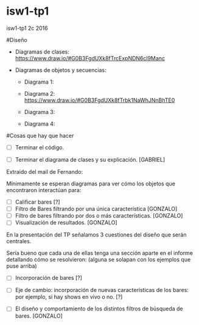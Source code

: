 # isw1-tp1
isw1-tp1 2c 2016


#Diseño

* Diagramas de clases: https://www.draw.io/#G0B3FgdUXk8fTrcExpNDN6cl9Manc

* Diagramas de objetos y secuencias:

  * Diagrama 1:

  * Diagrama 2: https://www.draw.io/#G0B3FgdUXk8fTrbk1NaWhJNnBhTE0

  * Diagrama 3:
  
  * Diagrama 4:


#Cosas que hay que hacer

- [ ] Terminar el código.
- [ ] Terminar el diagrama de clases y su explicación. [GABRIEL]


Extraido del mail de Fernando:

Mínimamente se esperan diagramas para ver cómo los objetos que encontraron interactúan para:

- [ ] Calificar bares [?]
- [ ] Filtro de Bares filtrando por una única característica [GONZALO]
- [ ] Filtro de bares filtrando por dos o más características. [GONZALO]
- [ ] Visualización de resultados. [GONZALO]

En la presentación del TP señalamos 3 cuestiones del diseño que serán centrales. 

Sería bueno que cada una de ellas tenga una sección aparte en el informe detallando cómo se resolvieron: (alguna se solapan con los ejemplos que puse arriba)

- [ ] Incorporación de bares [?]
- [ ] Eje de cambio: incorporación de nuevas características de los bares: por ejemplo, si hay shows en vivo o no. [?]
- [ ] El diseño y comportamiento de los distintos filtros de búsqueda de bares. [GONZALO]



